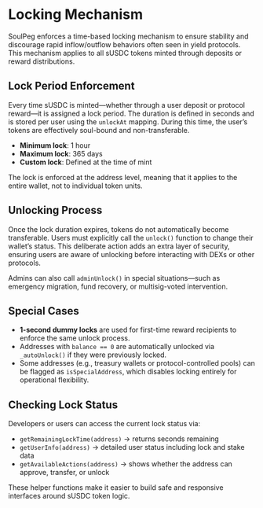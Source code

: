 


# Locking Mechanism

SoulPeg enforces a time-based locking mechanism to ensure stability and discourage rapid inflow/outflow behaviors often seen in yield protocols. This mechanism applies to all sUSDC tokens minted through deposits or reward distributions.

## Lock Period Enforcement

Every time sUSDC is minted—whether through a user deposit or protocol reward—it is assigned a lock period. The duration is defined in seconds and is stored per user using the `unlockAt` mapping. During this time, the user’s tokens are effectively soul-bound and non-transferable.

- **Minimum lock**: 1 hour  
- **Maximum lock**: 365 days  
- **Custom lock**: Defined at the time of mint

The lock is enforced at the address level, meaning that it applies to the entire wallet, not to individual token units.

## Unlocking Process

Once the lock duration expires, tokens do not automatically become transferable. Users must explicitly call the `unlock()` function to change their wallet’s status. This deliberate action adds an extra layer of security, ensuring users are aware of unlocking before interacting with DEXs or other protocols.

Admins can also call `adminUnlock()` in special situations—such as emergency migration, fund recovery, or multisig-voted intervention.

## Special Cases

- **1-second dummy locks** are used for first-time reward recipients to enforce the same unlock process.
- Addresses with `balance == 0` are automatically unlocked via `_autoUnlock()` if they were previously locked.
- Some addresses (e.g., treasury wallets or protocol-controlled pools) can be flagged as `isSpecialAddress`, which disables locking entirely for operational flexibility.

## Checking Lock Status

Developers or users can access the current lock status via:
- `getRemainingLockTime(address)` → returns seconds remaining
- `getUserInfo(address)` → detailed user status including lock and stake data
- `getAvailableActions(address)` → shows whether the address can approve, transfer, or unlock

These helper functions make it easier to build safe and responsive interfaces around sUSDC token logic.